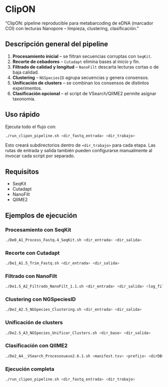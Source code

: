 # ClipON

“ClipON: pipeline reproducible para metabarcoding de eDNA (marcador COI) con lecturas Nanopore – limpieza, clustering, clasificación.”
## Descripción general del pipeline

1. **Procesamiento inicial** – se filtran secuencias corruptas con `SeqKit`.
2. **Recorte de cebadores** – `Cutadapt` elimina bases al inicio y fin.
3. **Filtrado de calidad y longitud** – `NanoFilt` descarta lecturas cortas o de baja calidad.
4. **Clustering** – `NGSpeciesID` agrupa secuencias y genera consensos.
5. **Unificación de clusters** – se combinan los consensos de distintos experimentos.
6. **Clasificación opcional** – el script de VSearch/QIIME2 permite asignar taxonomía.


## Uso rápido

Ejecuta todo el flujo con:

```bash
./run_clipon_pipeline.sh <dir_fastq_entrada> <dir_trabajo>
```

Esto creará subdirectorios dentro de `<dir_trabajo>` para cada etapa.
Las rutas de entrada y salida también pueden configurarse manualmente al invocar cada script por separado.
## Requisitos

- SeqKit
- Cutadapt
- NanoFilt
- QIIME2

## Ejemplos de ejecución

### Procesamiento con SeqKit
```bash
./De0_A1_Process_Fastq.4_SeqKit.sh <dir_entrada> <dir_salida>
```

### Recorte con Cutadapt
```bash
./De1_A1.5_Trim_Fastq.sh <dir_entrada> <dir_salida>
```

### Filtrado con NanoFilt
```bash
./De1.5_A2_Filtrado_NanoFilt_1.1.sh <dir_entrada> <dir_salida> <log_file>
```

### Clustering con NGSpeciesID
```bash
./De2_A2.5_NGSpecies_Clustering.sh <dir_entrada> <dir_salida>
```

### Unificación de clusters
```bash
./De2.5_A3_NGSpecies_Unificar_Clusters.sh <dir_base> <dir_salida>
```

### Clasificación con QIIME2
```bash
./De2_A4__VSearch_Procesonuevo2.6.1.sh <manifest.tsv> <prefijo> <dirDB> <email> <cluster_identity> <blast_identity> <maxaccepts>
```

### Ejecución completa
```bash
./run_clipon_pipeline.sh <dir_fastq_entrada> <dir_trabajo>
```
